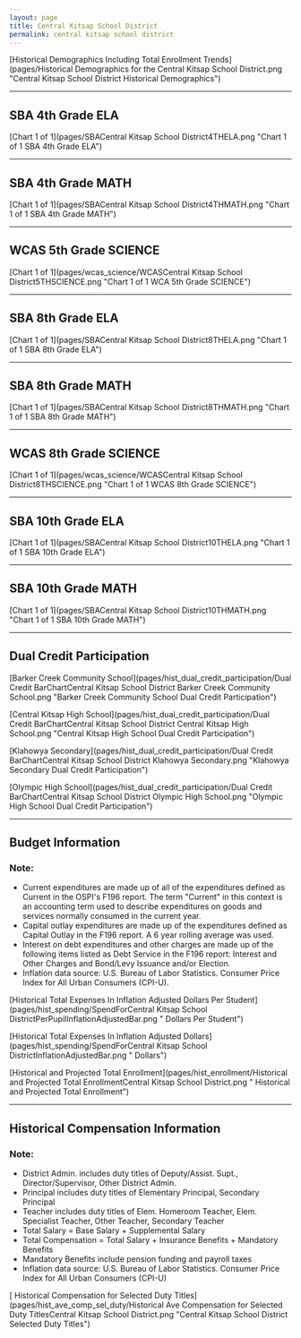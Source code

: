 ```yaml
---
layout: page
title: Central Kitsap School District
permalink: central kitsap school district
---
```



[Historical Demographics Including Total Enrollment Trends](pages/Historical Demographics for the Central Kitsap School District.png "Central Kitsap School District Historical Demographics")

___

## SBA 4th Grade ELA

[Chart 1 of 1](pages/SBACentral Kitsap School District4THELA.png "Chart 1 of 1 SBA 4th Grade ELA")


___

## SBA 4th Grade MATH

[Chart 1 of 1](pages/SBACentral Kitsap School District4THMATH.png "Chart 1 of 1 SBA 4th Grade MATH")


___

## WCAS 5th Grade SCIENCE

[Chart 1 of 1](pages/wcas_science/WCASCentral Kitsap School District5THSCIENCE.png "Chart 1 of 1 WCA 5th Grade SCIENCE")


___

## SBA 8th Grade ELA

[Chart 1 of 1](pages/SBACentral Kitsap School District8THELA.png "Chart 1 of 1 SBA 8th Grade ELA")


___

## SBA 8th Grade MATH

[Chart 1 of 1](pages/SBACentral Kitsap School District8THMATH.png "Chart 1 of 1 SBA 8th Grade MATH")


___

## WCAS 8th Grade SCIENCE

[Chart 1 of 1](pages/wcas_science/WCASCentral Kitsap School District8THSCIENCE.png "Chart 1 of 1 WCAS 8th Grade SCIENCE")


___

## SBA 10th Grade ELA

[Chart 1 of 1](pages/SBACentral Kitsap School District10THELA.png "Chart 1 of 1 SBA 10th Grade ELA")


___

## SBA 10th Grade MATH

[Chart 1 of 1](pages/SBACentral Kitsap School District10THMATH.png "Chart 1 of 1 SBA 10th Grade MATH")


___

## Dual Credit Participation

[Barker Creek Community School](pages/hist_dual_credit_participation/Dual Credit BarChartCentral Kitsap School District Barker Creek Community School.png "Barker Creek Community School Dual Credit Participation")

[Central Kitsap High School](pages/hist_dual_credit_participation/Dual Credit BarChartCentral Kitsap School District Central Kitsap High School.png "Central Kitsap High School Dual Credit Participation")

[Klahowya Secondary](pages/hist_dual_credit_participation/Dual Credit BarChartCentral Kitsap School District Klahowya Secondary.png "Klahowya Secondary Dual Credit Participation")

[Olympic High School](pages/hist_dual_credit_participation/Dual Credit BarChartCentral Kitsap School District Olympic High School.png "Olympic High School Dual Credit Participation")


___

## Budget Information
### Note:
- Current expenditures are made up of all of the expenditures defined as Current in the OSPI's F196 report. The term "Current" in this context is an accounting term used to describe expenditures on goods and services normally consumed in the current year.
- Capital outlay expenditures are made up of the expenditures defined as Capital Outlay in the F196 report. A 6 year rolling average was used.
- Interest on debt expenditures and other charges are made up of the following items listed as Debt Service in the F196 report: Interest and Other Charges and Bond/Levy Issuance and/or Election.
- Inflation data source: U.S. Bureau of Labor Statistics. Consumer Price Index for All Urban Consumers (CPI-U).

[Historical Total Expenses In Inflation Adjusted Dollars Per Student](pages/hist_spending/SpendForCentral Kitsap School DistrictPerPupilInflationAdjustedBar.png " Dollars Per Student")

[Historical Total Expenses In Inflation Adjusted Dollars](pages/hist_spending/SpendForCentral Kitsap School DistrictInflationAdjustedBar.png " Dollars")

[Historical and Projected Total Enrollment](pages/hist_enrollment/Historical and Projected Total EnrollmentCentral Kitsap School District.png " Historical and Projected Total Enrollment")


___

## Historical Compensation Information
### Note:
- District Admin. includes duty titles of Deputy/Assist. Supt., Director/Supervisor, Other District Admin.
- Principal includes duty titles of Elementary Principal, Secondary Principal
- Teacher includes duty titles of Elem. Homeroom Teacher, Elem. Specialist Teacher, Other Teacher, Secondary Teacher
- Total Salary = Base Salary + Supplemental Salary
- Total Compensation = Total Salary + Insurance Benefits + Mandatory Benefits
- Mandatory Benefits include pension funding and payroll taxes
- Inflation data source: U.S. Bureau of Labor Statistics. Consumer Price Index for All Urban Consumers (CPI-U)

[ Historical Compensation for Selected Duty Titles](pages/hist_ave_comp_sel_duty/Historical Ave Compensation for Selected Duty TitlesCentral Kitsap School District.png "Central Kitsap School District Selected Duty Titles")

